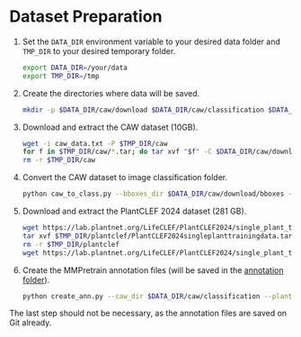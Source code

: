 # Dataset Preparation
1. Set the `DATA_DIR` environment variable to your desired data folder and `TMP_DIR` to your desired temporary folder.
    ```bash
    export DATA_DIR=/your/data
    export TMP_DIR=/tmp
    ```
2. Create the directories where data will be saved.
    ```bash
    mkdir -p $DATA_DIR/caw/download $DATA_DIR/caw/classification $DATA_DIR/plantclef
    ```
3. Download and extract the CAW dataset (10GB).
    ```bash
    wget -i caw_data.txt -P $TMP_DIR/caw
    for f in $TMP_DIR/caw/*.tar; do tar xvf "$f" -C $DATA_DIR/caw/download; done
    rm -r $TMP_DIR/caw
    ```
4. Convert the CAW dataset to image classification folder.
    ```bash
    python caw_to_class.py --bboxes_dir $DATA_DIR/caw/download/bboxes --images_dir $DATA_DIR/caw/download/images --classification_dir $DATA_DIR/caw/classification
    ```
5. Download and extract the PlantCLEF 2024 dataset (281 GB).
    ```bash
    wget https://lab.plantnet.org/LifeCLEF/PlantCLEF2024/single_plant_training_data/PlantCLEF2024singleplanttrainingdata.tar -P $TMP_DIR/plantclef
    tar xvf $TMP_DIR/plantclef/PlantCLEF2024singleplanttrainingdata.tar -C $DATA_DIR/plantclef --strip-components=1
    rm -r $TMP_DIR/plantclef
    wget https://lab.plantnet.org/LifeCLEF/PlantCLEF2024/single_plant_training_data/PlantCLEF2024singleplanttrainingdata.csv -P $DATA_DIR/plantclef
    ```
6. Create the MMPretrain annotation files (will be saved in the [annotation folder](../annotation)).
    ```bash
    python create_ann.py --caw_dir $DATA_DIR/caw/classification --plantclef_dir $DATA_DIR/plantclef
    ```
The last step should not be necessary, as the annotation files are saved on Git already.